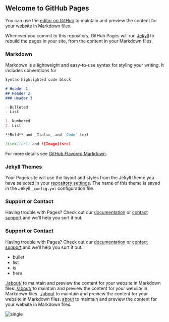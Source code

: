 ## Welcome to GitHub Pages

You can use the [editor on GitHub](https://github.com/1-John/test_web_page/edit/master/README.md) to maintain and preview the content for your website in Markdown files.

Whenever you commit to this repository, GitHub Pages will run [Jekyll](https://jekyllrb.com/) to rebuild the pages in your site, from the content in your Markdown files.

### Markdown

Markdown is a lightweight and easy-to-use syntax for styling your writing. It includes conventions for

```markdown
Syntax highlighted code block

# Header 1
## Header 2
### Header 3

- Bulleted
- List

1. Numbered
2. List

**Bold** and _Italic_ and `Code` text

[Link](url) and ![Image](src)
```

For more details see [GitHub Flavored Markdown](https://guides.github.com/features/mastering-markdown/).

### Jekyll Themes

Your Pages site will use the layout and styles from the Jekyll theme you have selected in your [repository settings](https://github.com/1-John/test_web_page/settings). The name of this theme is saved in the Jekyll `_config.yml` configuration file.

### Support or Contact

Having trouble with Pages? Check out our [documentation](https://help.github.com/categories/github-pages-basics/) or [contact support](https://github.com/contact) and we’ll help you sort it out.


### Support or Contact

Having trouble with Pages? Check out our [documentation](https://help.github.com/categories/github-pages-basics/) or [contact support](https://github.com/contact) and we’ll help you sort it out.
- bullet
- list
- is 
- here

[about]: ./about	"title"
[./about]: ./about	"about"

[./about/](./about/) to maintain and preview the content for your website in Markdown files.
[/about/](/about/) to maintain and preview the content for your website in Markdown files.
[./about](./about) to maintain and preview the content for your website in Markdown files.
[about](about) to maintain and preview the content for your website in Markdown files.

![single](C:\Users\X\AppData\Local\Packages\CanonicalGroupLimited.Ubuntu18.04onWindows_79rhkp1fndgsc\LocalState\rootfs\home\nix\test_web_page\images\single\single.png)
